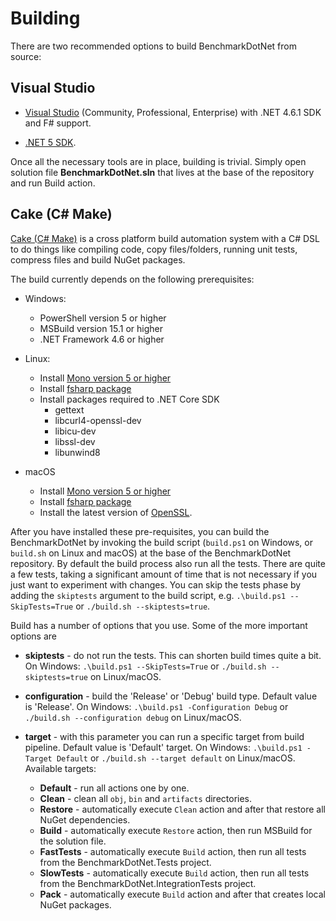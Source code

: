 # Building

There are two recommended options to build BenchmarkDotNet from source:

## Visual Studio

- [Visual Studio](https://www.visualstudio.com/downloads/) (Community, Professional, Enterprise) with .NET 4.6.1 SDK and F# support.

- [.NET 5 SDK](https://dotnet.microsoft.com/download).

Once all the necessary tools are in place, building is trivial. Simply open solution file **BenchmarkDotNet.sln** that lives at the base of the repository and run Build action.

## Cake (C# Make)

[Cake (C# Make)](https://cakebuild.net/) is a cross platform build automation system with a C# DSL to do things like compiling code, copy files/folders, running unit tests, compress files and build NuGet packages.

The build currently depends on the following prerequisites:

- Windows:
  - PowerShell version 5 or higher
  - MSBuild version 15.1 or higher
  - .NET Framework 4.6 or higher

- Linux:
  - Install [Mono version 5 or higher](https://www.mono-project.com/download/stable/#download-lin)
  - Install [fsharp package](https://fsharp.org/use/linux/)
  - Install packages required to .NET Core SDK
    - gettext
    - libcurl4-openssl-dev
    - libicu-dev
    - libssl-dev
    - libunwind8

- macOS
  - Install [Mono version 5 or higher](https://www.mono-project.com/download/stable/#download-mac)
  - Install [fsharp package](https://fsharp.org/use/mac/)
  - Install the latest version of [OpenSSL](https://www.openssl.org/source/).

After you have installed these pre-requisites, you can build the BenchmarkDotNet by invoking the build script (`build.ps1` on Windows, or `build.sh` on Linux and macOS) at the base of the BenchmarkDotNet repository. By default the build process also run all the tests. There are quite a few tests, taking a significant amount of time that is not necessary if you just want to experiment with changes. You can skip the tests phase by adding the `skiptests` argument to the build script, e.g. `.\build.ps1 --SkipTests=True` or `./build.sh --skiptests=true`.

Build has a number of options that you use. Some of the more important options are

- **skiptests** - do not run the tests. This can shorten build times quite a bit. On Windows: `.\build.ps1 --SkipTests=True` or `./build.sh --skiptests=true` on Linux/macOS.

- **configuration** - build the 'Release' or 'Debug' build type. Default value is 'Release'. On Windows: `.\build.ps1 -Configuration Debug` or `./build.sh --configuration debug` on Linux/macOS.

- **target** - with this parameter you can run a specific target from build pipeline. Default value is 'Default' target. On Windows: `.\build.ps1 -Target Default` or `./build.sh --target default` on Linux/macOS. Available targets:
  - **Default** - run all actions one by one.
  - **Clean** - clean all `obj`, `bin` and `artifacts` directories.
  - **Restore** - automatically execute `Clean` action and after that restore all NuGet dependencies.
  - **Build** - automatically execute `Restore` action, then run MSBuild for the solution file.
  - **FastTests** - automatically execute `Build` action, then run all tests from the BenchmarkDotNet.Tests project.
  - **SlowTests** - automatically execute `Build` action, then run all tests from the BenchmarkDotNet.IntegrationTests project.
  - **Pack** - automatically execute `Build` action and after that creates local NuGet packages.